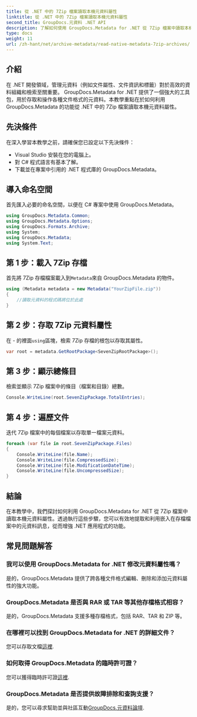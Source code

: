 ```yaml
---
title: 從 .NET 中的 7Zip 檔案讀取本機元資料屬性
linktitle: 從 .NET 中的 7Zip 檔案讀取本機元資料屬性
second_title: GroupDocs.元資料 .NET API
description: 了解如何使用 GroupDocs.Metadata for .NET 從 7Zip 檔案中讀取本機元資料屬性。增強 .NET 應用程式的資料管理功能。
type: docs
weight: 11
url: /zh-hant/net/archive-metadata/read-native-metadata-7zip-archives/
---
```

## 介紹
在 .NET 開發領域，管理元資料（例如文件屬性、文件資訊和標籤）對於高效的資料組織和檢索至關重要。 GroupDocs.Metadata for .NET 提供了一個強大的工具包，用於存取和操作各種文件格式的元資料。本教學重點在於如何利用 GroupDocs.Metadata 的功能從 .NET 中的 7Zip 檔案讀取本機元資料屬性。 
## 先決條件
在深入學習本教學之前，請確保您已設定以下先決條件：
- Visual Studio 安裝在您的電腦上。
- 對 C# 程式語言有基本了解。
- 下載並在專案中引用的 .NET 程式庫的 GroupDocs.Metadata。

## 導入命名空間
首先匯入必要的命名空間，以便在 C# 專案中使用 GroupDocs.Metadata。
```csharp
using GroupDocs.Metadata.Common;
using GroupDocs.Metadata.Options;
using GroupDocs.Formats.Archive;
using System;
using GroupDocs.Metadata;
using System.Text;
```
## 第 1 步：載入 7Zip 存檔
首先將 7Zip 存檔檔案載入到`Metadata`來自 GroupDocs.Metadata 的物件。
```csharp
using (Metadata metadata = new Metadata("YourZipFile.zip"))
{
    //讀取元資料的程式碼將位於此處
}
```
## 第 2 步：存取 7Zip 元資料屬性
在 - 的裡面`using`區塊，檢索 7Zip 存檔的根包以存取其屬性。
```csharp
var root = metadata.GetRootPackage<SevenZipRootPackage>();
```
## 第 3 步：顯示總條目
檢索並顯示 7Zip 檔案中的條目（檔案和目錄）總數。
```csharp
Console.WriteLine(root.SevenZipPackage.TotalEntries);
```
## 第 4 步：遍歷文件
迭代 7Zip 檔案中的每個檔案以存取單一檔案元資料。
```csharp
foreach (var file in root.SevenZipPackage.Files)
{
    Console.WriteLine(file.Name);
    Console.WriteLine(file.CompressedSize);
    Console.WriteLine(file.ModificationDateTime);
    Console.WriteLine(file.UncompressedSize);
}
```

## 結論
在本教學中，我們探討如何利用 GroupDocs.Metadata for .NET 從 7Zip 檔案中讀取本機元資料屬性。透過執行這些步驟，您可以有效地提取和利用嵌入在存檔檔案中的元資料訊息，從而增強 .NET 應用程式的功能。

## 常見問題解答
### 我可以使用 GroupDocs.Metadata for .NET 修改元資料屬性嗎？
是的，GroupDocs.Metadata 提供了跨各種文件格式編輯、刪除和添加元資料屬性的強大功能。
### GroupDocs.Metadata 是否與 RAR 或 TAR 等其他存檔格式相容？
是的，GroupDocs.Metadata 支援多種存檔格式，包括 RAR、TAR 和 ZIP 等。
### 在哪裡可以找到 GroupDocs.Metadata for .NET 的詳細文件？
您可以存取文檔[這裡](https://reference.groupdocs.com/metadata/net/).
### 如何取得 GroupDocs.Metadata 的臨時許可證？
您可以獲得臨時許可證[這裡](https://purchase.groupdocs.com/temporary-license/).
### GroupDocs.Metadata 是否提供故障排除和查詢支援？
是的，您可以尋求幫助並與社區互動[GroupDocs.元資料論壇](https://forum.groupdocs.com/c/metadata/14).